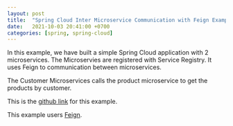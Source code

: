 ```yaml
---
layout: post
title:  "Spring Cloud Inter Microservice Communication with Feign Example"
date:   2021-10-03 20:41:00 +0700
categories: [spring, spring-cloud]
---
```


In this example, we have built a simple Spring Cloud application with 2 microservices. The Microservies are registered with Service Registry. It uses Feign to communication between microservices.

The Customer Microservices calls the product microservice to get the products by customer.

This is the [github link](https://github.com/skprasadu/spring-cloud-feign-example) for this example.

This example users [Feign](https://cloud.spring.io/spring-cloud-netflix/multi/multi_spring-cloud-feign.html).